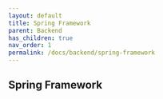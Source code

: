 ```yaml
---
layout: default
title: Spring Framework
parent: Backend
has_children: true
nav_order: 1
permalink: /docs/backend/spring-framework
---
```


## Spring Framework